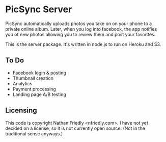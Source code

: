 PicSync Server
======================

PicSync automatically uploads photos you take on on your phone to a private online album. 
Later, when you log into facebook, the app notifies you of new photos allowing you to 
review them and post your favorites.

This is the server package. It's written in node.js to run on Heroku and S3.

To Do
-----
* Facebook login & posting
* Thumbnail creation
* Analytics
* Payment processing
* Landing page A/B testing

Licensing
---------

This code is copyright Nathan Friedly <nfriedly.com>. I have not yet decided on a license, 
so it is not currently open source. (Not in the traditional sense anyways.) 

